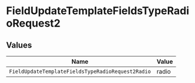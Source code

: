 # FieldUpdateTemplateFieldsTypeRadioRequest2


## Values

| Name                                              | Value                                             |
| ------------------------------------------------- | ------------------------------------------------- |
| `FieldUpdateTemplateFieldsTypeRadioRequest2Radio` | radio                                             |